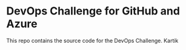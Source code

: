 # DevOps Challenge for GitHub and Azure

This repo contains the source code for the DevOps Challenge. Kartik
